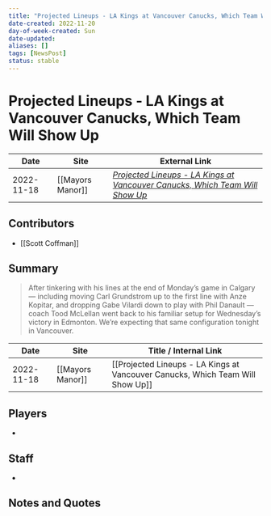 ```yaml
---
title: "Projected Lineups - LA Kings at Vancouver Canucks, Which Team Will Show Up"
date-created: 2022-11-20
day-of-week-created: Sun
date-updated: 
aliases: []
tags: [NewsPost]
status: stable
---
```


# Projected Lineups - LA Kings at Vancouver Canucks, Which Team Will Show Up

| Date       | Site             | External Link                                                                                                                                                                            |
| ---------- | ---------------- | ---------------------------------------------------------------------------------------------------------------------------------------------------------------------------------------- |
| 2022-11-18 | [[Mayors Manor]] | [*Projected Lineups - LA Kings at Vancouver Canucks, Which Team Will Show Up*](https://mayorsmanor.com/2022/11/projected-lineups-la-kings-at-vancouver-canucks-which-team-will-show-up/) |

## Contributors
- [[Scott Coffman]]

## Summary
> After tinkering with his lines at the end of Monday’s game in Calgary — including moving Carl Grundstrom up to the first line with Anze Kopitar, and dropping Gabe Vilardi down to play with Phil Danault — coach Tood McLellan went back to his familiar setup for Wednesday’s victory in Edmonton. We’re expecting that same configuration tonight in Vancouver.

| Date       | Site             | Title / Internal Link                                                          |
| ---------- | ---------------- | ------------------------------------------------------------------------------ |
| 2022-11-18 | [[Mayors Manor]] | [[Projected Lineups - LA Kings at Vancouver Canucks, Which Team Will Show Up]] |

## Players
- 

## Staff
- 

## Notes and Quotes
> 

